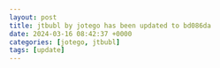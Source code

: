 ```yaml
---
layout: post
title: jtbubl by jotego has been updated to bd086da
date: 2024-03-16 08:42:37 +0000
categories: [jotego, jtbubl]
tags: [update]
---
```


